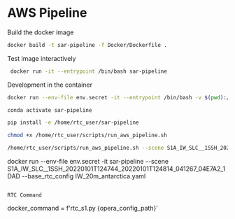 # AWS Pipeline

Build the docker image

```bash
docker build -t sar-pipeline -f Docker/Dockerfile .
```

Test image interactively

```bash
 docker run -it --entrypoint /bin/bash sar-pipeline
```

Development in the container
```bash
docker run --env-file env.secret -it --entrypoint /bin/bash -v $(pwd):/home/rtc_user/sar-pipeline -v $(pwd)/scripts:/home/rtc_user/scripts -v /data/working:/home/rtc_user/working sar-pipeline 

conda activate sar-pipeline

pip install -e /home/rtc_user/sar-pipeline

chmod +x /home/rtc_user/scripts/run_aws_pipeline.sh 

/home/rtc_user/scripts/run_aws_pipeline.sh --scene S1A_IW_SLC__1SSH_20220101T124744_20220101T124814_041267_04E7A2_1DAD --base_rtc_config IW_20m_antarctica.yaml


```

docker run --env-file env.secret -it sar-pipeline --scene S1A_IW_SLC__1SSH_20220101T124744_20220101T124814_041267_04E7A2_1DAD --base_rtc_config IW_20m_antarctica.yaml

```

RTC Command 

```
docker_command = f'rtc_s1.py {opera_config_path}'
```